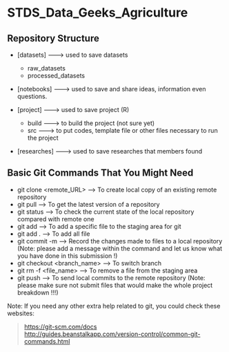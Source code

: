 # STDS_Data_Geeks_Agriculture

## Repository Structure 

- [datasets]            ---> used to save datasets
  - raw_datasets
  - processed_datasets

- [notebooks]           ---> used to save and share ideas, information even questions.

- [project]             ---> used to save project (R)
  - build               ---> to build the project (not sure yet)
  - src                 ---> to put codes, template file or other files necessary to run the project

- [researches]          ---> used to save researches that members found 
  
  
## Basic Git Commands That You Might Need
- git clone <remote_URL>            --> To create local copy of an existing remote repository
- git pull                          --> To get the latest version of a repository  
- git status                        --> To check the current state of the local repository compared with remote one  
- git add <file or directory name>  --> To add a specific file to the staging area for git  
- git add .                         --> To add all file  
- git commit -m <message>           --> Record the changes made to files to a local repository (Note: please add a message within the command and let us know what you have done in this submission !)  
- git checkout <branch_name>        --> To switch branch  
- git rm -f <file_name>             --> To remove a file from the staging area  
- git push                          --> To send local commits to the remote   repository (Note: please make sure not submit files that would make the whole project breakdown !!!)  

Note: If you need any other extra help related to git, you could check these websites:  
> https://git-scm.com/docs  
> http://guides.beanstalkapp.com/version-control/common-git-commands.html  
